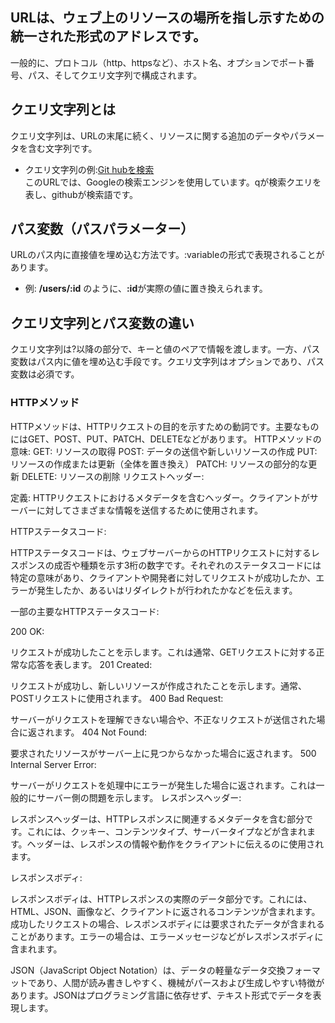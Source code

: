 ## URLは、ウェブ上のリソースの場所を指し示すための統一された形式のアドレスです。
一般的に、プロトコル（http、httpsなど）、ホスト名、オプションでポート番号、パス、そしてクエリ文字列で構成されます。  

## クエリ文字列とは
クエリ文字列は、URLの末尾に続く、リソースに関する追加のデータやパラメータを含む文字列です。
 - クエリ文字列の例:[Git hubを検索](https://www.google.com/search?q=github)  
  このURLでは、Googleの検索エンジンを使用しています。qが検索クエリを表し、githubが検索語です。

## パス変数（パスパラメーター）
URLのパス内に直接値を埋め込む方法です。:variableの形式で表現されることがあります。
 - 例: **/users/:id** のように、**:id**が実際の値に置き換えられます。

## クエリ文字列とパス変数の違い
クエリ文字列は?以降の部分で、キーと値のペアで情報を渡します。一方、パス変数はパス内に値を埋め込む手段です。クエリ文字列はオプションであり、パス変数は必須です。

### HTTPメソッド
HTTPメソッドは、HTTPリクエストの目的を示すための動詞です。主要なものにはGET、POST、PUT、PATCH、DELETEなどがあります。
HTTPメソッドの意味:
GET: リソースの取得
POST: データの送信や新しいリソースの作成
PUT: リソースの作成または更新（全体を置き換え）
PATCH: リソースの部分的な更新
DELETE: リソースの削除
リクエストヘッダー:

定義: HTTPリクエストにおけるメタデータを含むヘッダー。クライアントがサーバーに対してさまざまな情報を送信するために使用されます。

HTTPステータスコード:

HTTPステータスコードは、ウェブサーバーからのHTTPリクエストに対するレスポンスの成否や種類を示す3桁の数字です。それぞれのステータスコードには特定の意味があり、クライアントや開発者に対してリクエストが成功したか、エラーが発生したか、あるいはリダイレクトが行われたかなどを伝えます。

一部の主要なHTTPステータスコード:

200 OK:

リクエストが成功したことを示します。これは通常、GETリクエストに対する正常な応答を表します。
201 Created:

リクエストが成功し、新しいリソースが作成されたことを示します。通常、POSTリクエストに使用されます。
400 Bad Request:

サーバーがリクエストを理解できない場合や、不正なリクエストが送信された場合に返されます。
404 Not Found:

要求されたリソースがサーバー上に見つからなかった場合に返されます。
500 Internal Server Error:

サーバーがリクエストを処理中にエラーが発生した場合に返されます。これは一般的にサーバー側の問題を示します。
レスポンスヘッダー:

レスポンスヘッダーは、HTTPレスポンスに関連するメタデータを含む部分です。これには、クッキー、コンテンツタイプ、サーバータイプなどが含まれます。ヘッダーは、レスポンスの情報や動作をクライアントに伝えるのに使用されます。

レスポンスボディ:

レスポンスボディは、HTTPレスポンスの実際のデータ部分です。これには、HTML、JSON、画像など、クライアントに返されるコンテンツが含まれます。成功したリクエストの場合、レスポンスボディには要求されたデータが含まれることがあります。エラーの場合は、エラーメッセージなどがレスポンスボディに含まれます。


JSON（JavaScript Object Notation）は、データの軽量なデータ交換フォーマットであり、人間が読み書きしやすく、機械がパースおよび生成しやすい特徴があります。JSONはプログラミング言語に依存せず、テキスト形式でデータを表現します。
